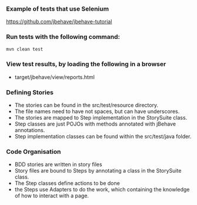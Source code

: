 ### Example of tests that use Selenium
https://github.com/jbehave/jbehave-tutorial

### Run tests with the following command:

```bash
mvn clean test
```

### View test results, by loading the following in a browser
- target/jbehave/view/reports.html

### Defining Stories

- The stories can be found in the src/test/resource directory.
- The file names need to have not spaces, but can have underscores.
- The stories are mapped to Step implementation in the StorySuite class.
- Step classes are just POJOs with methods annotated with jBehave annotations.
- Step implementation classes can be found within the src/test/java folder.

### Code Organisation

- BDD stories are written in story files
- Story files are bound to Steps by annotating a class in the StorySuite class.
- The Step classes define actions to be done
- the Steps use Adapters to do the work, which containing the knowledge of how to interact with a page.
